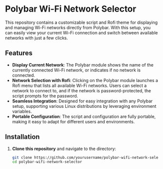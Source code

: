# Polybar Wi-Fi Network Selector

This repository contains a customizable script and Rofi theme for displaying and managing Wi-Fi networks directly from Polybar. With this setup, you can easily view your current Wi-Fi connection and switch between available networks with just a few clicks.

## Features

- **Display Current Network**: The Polybar module shows the name of the currently connected Wi-Fi network, or indicates if no network is connected.
- **Network Selection with Rofi**: Clicking on the Polybar module launches a Rofi menu that lists all available Wi-Fi networks. Users can select a network to connect to, and if the network is password-protected, the script prompts for the password.
- **Seamless Integration**: Designed for easy integration with any Polybar setup, supporting various Linux distributions by leveraging environment variables.
- **Portable Configuration**: The script and configuration are fully portable, making it easy to adapt for different users and environments.

## Installation

1. **Clone this repository** and navigate to the directory:

   ```bash
   git clone https://github.com/yourusername/polybar-wifi-network-selector.git
   cd polybar-wifi-network-selector

